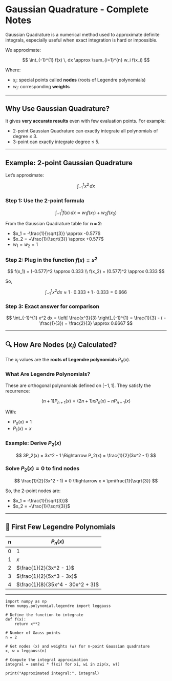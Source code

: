 # Gaussian Quadrature - Complete Notes


Gaussian Quadrature is a numerical method used to approximate definite integrals, especially useful when exact integration is hard or impossible.

We approximate:

$$
\int_{-1}^{1} f(x) \, dx \approx \sum_{i=1}^{n} w_i f(x_i)
$$

Where:

* $x_i$: special points called **nodes** (roots of Legendre polynomials)
* $w_i$: corresponding **weights**

---

## Why Use Gaussian Quadrature?

It gives **very accurate results** even with few evaluation points. For example:

* 2-point Gaussian Quadrature can exactly integrate all polynomials of degree ≤ 3.
* 3-point can exactly integrate degree ≤ 5.

---

## Example: 2-point Gaussian Quadrature

Let’s approximate:

$$
\int_{-1}^{1} x^2 \, dx
$$

### Step 1: Use the 2-point formula

$$
\int_{-1}^{1} f(x) \, dx \approx w_1 f(x_1) + w_2 f(x_2)
$$

From the Gaussian Quadrature table for **n = 2**:

* $x_1 = -\frac{1}{\sqrt{3}} \approx -0.577$
* $x_2 = +\frac{1}{\sqrt{3}} \approx +0.577$
* $w_1 = w_2 = 1$

### Step 2: Plug in the function $f(x) = x^2$

$$
f(x_1) = (-0.577)^2 \approx 0.333 \\
f(x_2) = (0.577)^2 \approx 0.333
$$

So,

$$
\int_{-1}^{1} x^2 dx \approx 1 \cdot 0.333 + 1 \cdot 0.333 = 0.666
$$

### Step 3: Exact answer for comparison

$$
\int_{-1}^{1} x^2 dx = \left[ \frac{x^3}{3} \right]_{-1}^{1} = \frac{1}{3} - ( -\frac{1}{3}) = \frac{2}{3} \approx 0.6667
$$

---

## 🔍 How Are Nodes ($x_i$) Calculated?

The $x_i$ values are the **roots of Legendre polynomials** $P_n(x)$.

### What Are Legendre Polynomials?

These are orthogonal polynomials defined on $[-1, 1]$. They satisfy the recurrence:

$$
(n+1) P_{n+1}(x) = (2n+1)x P_n(x) - n P_{n-1}(x)
$$

With:

* $P_0(x) = 1$
* $P_1(x) = x$

### Example: Derive $P_2(x)$

$$
3P_2(x) = 3x^2 - 1 \Rightarrow P_2(x) = \frac{1}{2}(3x^2 - 1)
$$

### Solve $P_2(x) = 0$ to find nodes

$$
\frac{1}{2}(3x^2 - 1) = 0 \Rightarrow x = \pm\frac{1}{\sqrt{3}}
$$

So, the 2-point nodes are:

* $x_1 = -\frac{1}{\sqrt{3}}$
* $x_2 = +\frac{1}{\sqrt{3}}$

---

## 📜 First Few Legendre Polynomials

| n | $P_n(x)$                         |
| - | -------------------------------- |
| 0 | $1$                              |
| 1 | $x$                              |
| 2 | $\frac{1}{2}(3x^2 - 1)$          |
| 3 | $\frac{1}{2}(5x^3 - 3x)$         |
| 4 | $\frac{1}{8}(35x^4 - 30x^2 + 3)$ |

---

```
import numpy as np
from numpy.polynomial.legendre import leggauss

# Define the function to integrate
def f(x):
    return x**2

# Number of Gauss points
n = 2

# Get nodes (x) and weights (w) for n-point Gaussian quadrature
x, w = leggauss(n)

# Compute the integral approximation
integral = sum(wi * f(xi) for xi, wi in zip(x, w))

print("Approximated integral:", integral)

